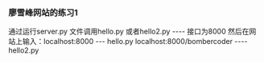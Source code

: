 ### 廖雪峰网站的练习1
通过运行server.py 文件调用hello.py 或者hello2.py  ---- 接口为8000
然后在网站上输入：localhost:8000  --- hello.py
localhost:8000/bombercoder      ----hello2.py
